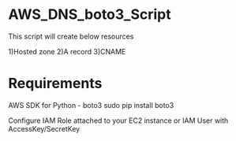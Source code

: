 # AWS_DNS_boto3_Script
This script will create below resources

1)Hosted zone
2)A record
3)CNAME

# Requirements

AWS SDK for Python - boto3 sudo pip install boto3

Configure IAM Role attached to your EC2 instance or IAM User with AccessKey/SecretKey
